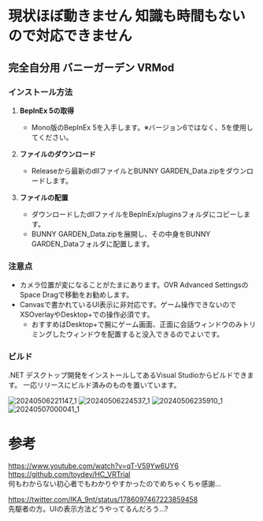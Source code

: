 # 現状ほぼ動きません 知識も時間もないので対応できません
## 完全自分用 バニーガーデン VRMod  

### インストール方法
1. **BepInEx 5の取得**
   - Mono版のBepInEx 5を入手します。※バージョン6ではなく、5を使用してください。

2. **ファイルのダウンロード**
   - Releaseから最新のdllファイルとBUNNY GARDEN_Data.zipをダウンロードします。

3. **ファイルの配置**
   - ダウンロードしたdllファイルをBepInEx/pluginsフォルダにコピーします。
   - BUNNY GARDEN_Data.zipを展開し、その中身をBUNNY GARDEN_Dataフォルダに配置します。

### 注意点
 - カメラ位置が変になることがたまにあります。OVR Advanced SettingsのSpace Dragで移動をお勧めします。
 - Canvasで書かれているUI表示に非対応です。ゲーム操作できないのでXSOverlayやDesktop+での操作必須です。
   - おすすめはDesktop+で腕にゲーム画面、正面に会話ウィンドウのみトリミングしたウィンドウを配置すると没入できるのでよいです。

### ビルド
.NET デスクトップ開発をインストールしてあるVisual Studioからビルドできます。
一応リリースにビルド済みのものを置いています。

![20240506221147_1](https://github.com/g20271/BunnyTest/assets/84311109/d2d19361-1777-4f02-b25c-415eb4ba778a)
![20240506224537_1](https://github.com/g20271/BunnyTest/assets/84311109/1f6c7450-6081-4fe0-9de7-392b0c4cb20a)
![20240506235910_1](https://github.com/g20271/BunnyTest/assets/84311109/dcf6105b-6a75-4741-9b3b-b9b67f1a5e16)
![20240507000041_1](https://github.com/g20271/BunnyTest/assets/84311109/1b651b7e-9d88-4aa3-bac7-72d40d3a7603)
# 参考
https://www.youtube.com/watch?v=qT-V59Yw6UY6  
https://github.com/toydev/HC_VRTrial  
何もわからない初心者でもわかりやすかったのでめちゃくちゃ感謝…  
  
https://twitter.com/IKA_9nt/status/1786097467223859458  
先駆者の方。UIの表示方法どうやってるんだろう…?
